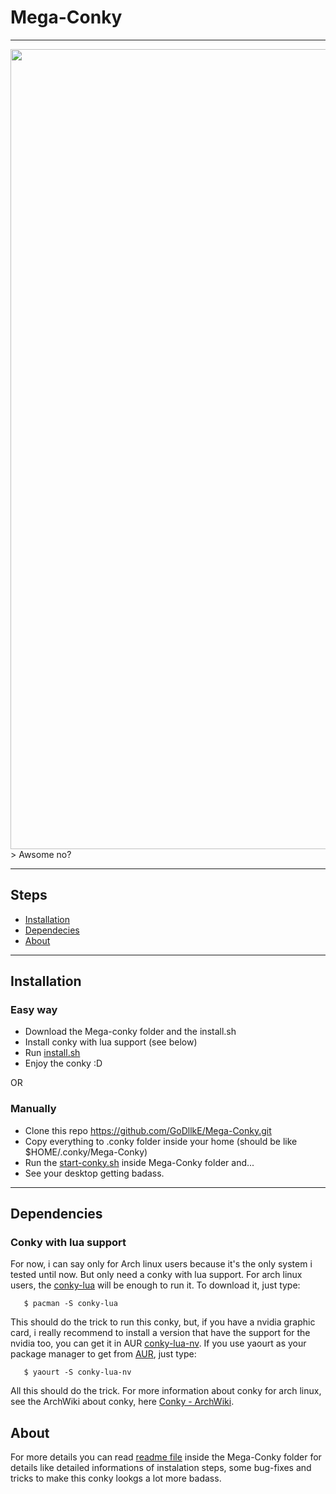 # Mega-Conky
---
<img src="https://github.com/GoDllkE/Mega-Conky/blob/master/Mega-Conky/Pictures/Screenshots/Mega-Conky-Running-1.png" width="1280px">
> Awsome no?

---
## Steps
* [Installation](#installation)
* [Dependecies](#dependencies)
* [About](#about)

---
## Installation
### Easy way
- Download the Mega-conky folder and the install.sh
- Install conky with lua support (see below)
- Run [install.sh](https://github.com/GoDllkE/Mega-Conky/blob/master/install.sh)
- Enjoy the conky :D
     
OR

### Manually
- Clone this repo https://github.com/GoDllkE/Mega-Conky.git
- Copy everything to .conky folder inside your home (should be like $HOME/.conky/Mega-Conky)
- Run the [start-conky.sh](https://github.com/GoDllkE/Mega-Conky/blob/master/Mega-Conky/start-conky.sh) inside Mega-Conky folder and...
- See your desktop getting badass.
 
---
## Dependencies
### Conky with lua support
 For now, i can say only for Arch linux users because it's the only system i tested until now. But only need a conky with lua support. For arch linux users, the [conky-lua](https://aur.archlinux.org/packages/conky-lua/) will be enough to run it. To download it, just type:
    
       $ pacman -S conky-lua
    
 This should do the trick to run this conky, but, if you have a nvidia graphic card, i really recommend to install a version that have the support for the nvidia too, you can get it in AUR [conky-lua-nv](https://aur.archlinux.org/packages/conky-lua-nv/). If you use yaourt as your package manager to get from [AUR](https://www.archlinux.org/), just type:
    
       $ yaourt -S conky-lua-nv 
    
 All this should do the trick.
 For more information about conky for arch linux, see the ArchWiki about conky, here [Conky - ArchWiki](https://wiki.archlinux.org/index.php/conky).
 

## About   
 For more details you can read [readme file](https://github.com/GoDllkE/Mega-Conky/blob/master/Mega-Conky/readme-info.txt) inside the Mega-Conky folder for details like detailed informations of instalation steps, some bug-fixes and tricks to make this conky lookgs a lot more badass.
